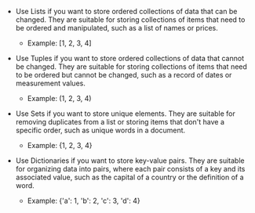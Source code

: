 - Use Lists if you want to store ordered collections of data that can be changed. They are suitable for storing collections of items that need to be ordered and manipulated, such as a list of names or prices. 
  - Example: [1, 2, 3, 4]

- Use Tuples if you want to store ordered collections of data that cannot be changed. They are suitable for storing collections of items that need to be ordered but cannot be changed, such as a record of dates or measurement values.
  - Example: (1, 2, 3, 4)

- Use Sets if you want to store unique elements. They are suitable for removing duplicates from a list or storing items that don't have a specific order, such as unique words in a document.
  - Example: {1, 2, 3, 4}

- Use Dictionaries if you want to store key-value pairs. They are suitable for organizing data into pairs, where each pair consists of a key and its associated value, such as the capital of a country or the definition of a word.
  - Example: {'a': 1, 'b': 2, 'c': 3, 'd': 4}
